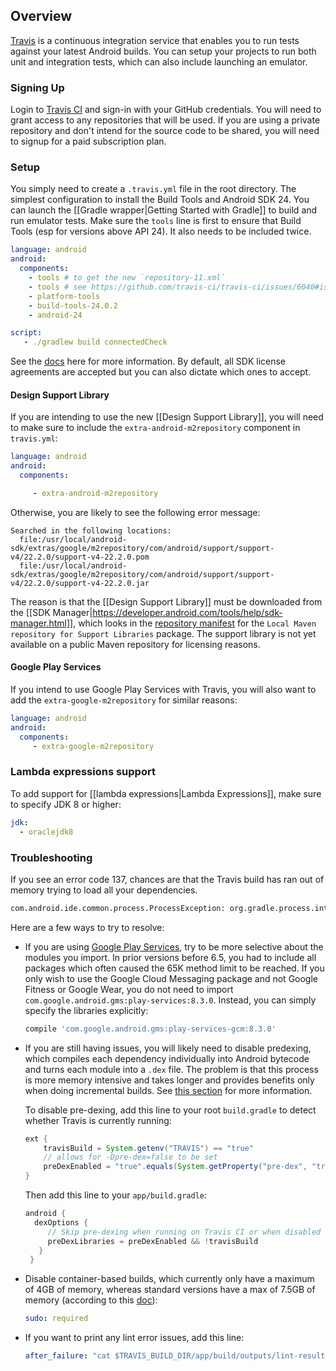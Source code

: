 ## Overview

[Travis](https://travis-ci.com/) is a continuous integration service that enables you to run tests against your latest Android builds.  You can setup your projects to run both unit and integration tests, which can also include launching an emulator.  

### Signing Up

Login to [Travis CI](https://travis-ci.com/) and sign-in with your GitHub credentials.  You will need to grant access to any repositories that will be used.  If you are using a private repository and don't intend for the source code to be shared, you will need to signup for a paid subscription plan.

### Setup

You simply need to create a `.travis.yml` file in the root directory.  The simplest configuration to install the Build Tools and Android SDK 24.   You can launch the [[Gradle wrapper|Getting Started with Gradle]] to build and run emulator tests.    Make sure the `tools` line is first to ensure that Build Tools (esp for versions above API 24).  It also needs to be included twice.

```yaml
language: android
android:
  components:
    - tools # to get the new `repository-11.xml`
    - tools # see https://github.com/travis-ci/travis-ci/issues/6040#issuecomment-219367943)
    - platform-tools
    - build-tools-24.0.2
    - android-24

script:
   - ./gradlew build connectedCheck
```

See the [docs](http://docs.travis-ci.com/user/languages/android/) here for more information.  By default, all SDK license agreements are accepted but you can also dictate which ones to accept.

#### Design Support Library

If you are intending to use the new [[Design Support Library]], you will need to make sure to include the `extra-android-m2repository` component in `travis.yml`:

```yaml
language: android
android:
  components:

     - extra-android-m2repository
```

Otherwise, you are likely to see the following error message:

```
Searched in the following locations:
  file:/usr/local/android-sdk/extras/google/m2repository/com/android/support/support-v4/22.2.0/support-v4-22.2.0.pom 
  file:/usr/local/android-sdk/extras/google/m2repository/com/android/support/support-v4/22.2.0/support-v4-22.2.0.jar
```

The reason is that the [[Design Support Library]] must be downloaded from the [[SDK Manager|https://developer.android.com/tools/help/sdk-manager.html]], which looks in the [repository manifest](https://dl-ssl.google.com/android/repository/addon.xml) for the `Local Maven repository for Support Libraries` package.  The support library is not yet available on a public Maven repository for licensing reasons.

#### Google Play Services

If you intend to use Google Play Services with Travis, you will also want to add the `extra-google-m2repository` for similar reasons:

```yaml
language: android
android:
  components:
     - extra-google-m2repository
```

### Lambda expressions support

To add support for [[lambda expressions|Lambda Expressions]], make sure to specify JDK 8 or higher:

```yaml
jdk:
  - oraclejdk8
```

### Troubleshooting

If you see an error code 137, chances are that the Travis build has ran out of memory trying to load all your dependencies.

```bash
com.android.ide.common.process.ProcessException: org.gradle.process.internal.ExecException: Process 'command '/usr/lib/jvm/java-7-oracle/bin/java'' finished with non-zero exit value 137
```

Here are a few ways to try to resolve:

- If you are using [Google Play Services](https://developers.google.com/android/guides/setup), try to be more selective about the modules you import.  In prior versions before 6.5, you had to include all packages which often caused the 65K method limit to be reached.  If you only wish to use the Google Cloud Messaging package and not Google Fitness or Google Wear, you do not need to import 
`com.google.android.gms:play-services:8.3.0`.  Instead, you can simply specify the libraries explicitly:

  ```gradle
  compile 'com.google.android.gms:play-services-gcm:8.3.0'
  ```

- If you are still having issues, you will likely need to disable predexing, which compiles each dependency individually into Android bytecode and turns each module into a `.dex` file.  The problem is that this process is more memory intensive and takes longer and provides benefits only when doing incremental builds.  See  [this section](http://tools.android.com/tech-docs/new-build-system/tips#TOC-Improving-Build-Server-performance.) for more information.

  To disable pre-dexing, add this line to your root `build.gradle` to detect whether Travis is currently running:

  ```java
  ext {
      travisBuild = System.getenv("TRAVIS") == "true"
      // allows for -Dpre-dex=false to be set
      preDexEnabled = "true".equals(System.getProperty("pre-dex", "true"))
  }
  ```

  Then add this line to your `app/build.gradle`:

   ```gradle
   android {
     dexOptions {
        // Skip pre-dexing when running on Travis CI or when disabled via -Dpre-dex=false.
        preDexLibraries = preDexEnabled && !travisBuild
      }
    }
   ```


- Disable container-based builds, which currently only have a maximum of 4GB of memory, whereas standard versions have a max of 7.5GB of memory (according to this [doc](https://docs.travis-ci.com/user/ci-environment/)):

  ```yaml
  sudo: required
  ```

- If you want to print any lint error issues, add this line:

  ```yaml
  after_failure: "cat $TRAVIS_BUILD_DIR/app/build/outputs/lint-results-debug.xml"
  ```
